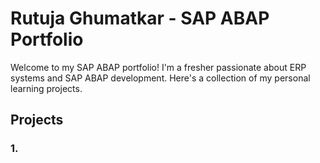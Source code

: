 # Rutuja Ghumatkar - SAP ABAP Portfolio

Welcome to my SAP ABAP portfolio! I'm a fresher passionate about ERP systems and SAP ABAP development. Here's a collection of my personal learning projects.

## Projects
### 1. 
